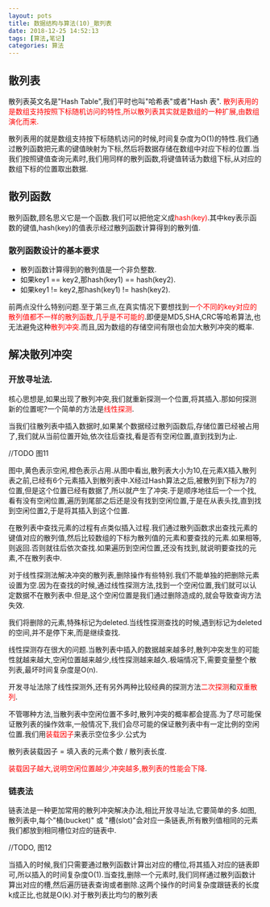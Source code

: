 ```yaml
---
layout: pots
title: 数据结构与算法(10)_散列表
date: 2018-12-25 14:52:13
tags: [算法,笔记]
categories: 算法
---
```

## 散列表
散列表英文名是"Hash Table",我们平时也叫"哈希表"或者"Hash 表".
<font color=red>散列表用的是数组支持按照下标随机访问的特性,所以散列表其实就是数组的一种扩展,由数组演化而来.</font>

<!-- more -->

散列表用的就是数组支持按下标随机访问的时候,时间复杂度为O(1)的特性.我们通过散列函数把元素的键值映射为下标,然后将数据存储在数组中对应下标的位置.当我们按照键值查询元素时,我们用同样的散列函数,将键值转话为数组下标,从对应的数组下标的位置取出数据.

## 散列函数
散列函数,顾名思义它是一个函数.我们可以把他定义成<font color=red>hash(key)</font>.其中key表示函数的键值,hash(key)的值表示经过散列函数计算得到的散列值.

### 散列函数设计的基本要求
* 散列函数计算得到的散列值是一个非负整数.
* 如果key1 == key2,那hash(key1) == hash(key2).
* 如果key1 != key2,那hash(key1) != hash(key2).

前两点没什么特别问题.至于第三点,在真实情况下要想找到<font color=red>一个不同的key对应的散列值都不一样的散列函数,几乎是不可能的</font>.即便是MD5,SHA,CRC等哈希算法,也无法避免这种<font color=red>散列冲突</font>.而且,因为数组的存储空间有限也会加大散列冲突的概率.

## 解决散列冲突
### 开放寻址法.
核心思想是,如果出现了散列冲突,我们就重新探测一个位置,将其插入.那如何探测新的位置呢?一个简单的方法是<font color=red>线性探测</font>.

当我们往散列表中插入数据时,如果某个数据经过散列函数后,存储位置已经被占用了,我们就从当前位置开始,依次往后查找,看是否有空闲位置,直到找到为止.

//TODO 图11

图中,黄色表示空闲,橙色表示占用.从图中看出,散列表大小为10,在元素X插入散列表之前,已经有6个元素插入到散列表中.X经过Hash算法之后,被散列到下标为7的位置,但是这个位置已经有数据了,所以就产生了冲突.于是顺序地往后一个一个找,看有没有空闲位置,遍历到尾部之后还是没有找到空闲位置,于是在从表头找,直到找到空闲位置2,于是将其插入到这个位置.

在散列表中查找元素的过程有点类似插入过程.我们通过散列函数求出查找元素的键值对应的散列值,然后比较数组的下标为散列值的元素和要查找的元素.如果相等,则返回.否则就往后依次查找.如果遍历到空闲位置,还没有找到,就说明要查找的元素,不在散列表中.

对于线性探测法解决冲突的散列表,删除操作有些特别.我们不能单独的把删除元素设置为空.因为在查找的时候,通过线性探测方法,找到一个空闲位置,我们就可以认定数据不在散列表中.但是,这个空闲位置是我们通过删除造成的,就会导致查询方法失效.

我们将删除的元素,特殊标记为deleted.当线性探测查找的时候,遇到标记为deleted的空间,并不是停下来,而是继续查找.

线性探测存在很大的问题.当散列表中插入的数据越来越多时,散列冲突发生的可能性就越来越大,空闲位置越来越少,线性探测越来越久.极端情况下,需要变量整个散列表,最坏时间复杂度是O(n).

开发寻址法除了线性探测外,还有另外两种比较经典的探测方法<font color=red>二次探测</font>和<font color=red>双重散列</font>.

不管哪种方法,当散列表中空闲位置不多时,散列冲突的概率都会提高.为了尽可能保证散列表的操作效率,一般情况下,我们会尽可能的保证散列表中有一定比例的空闲位置.我们用<font color=red>装载因子</font>来表示空位多少.公式为

散列表装载因子 = 填入表的元素个数 /  散列表长度.

<font color=red>装载因子越大,说明空闲位置越少,冲突越多,散列表的性能会下降</font>.

### 链表法
链表法是一种更加常用的散列冲突解决办法,相比开放寻址法,它要简单的多.如图,散列表中,每个"桶(bucket)" 或 "槽(slot)"会对应一条链表,所有散列值相同的元素我们都放到相同槽位对应的链表中.

//TODO, 图12

当插入的时候,我们只需要通过散列函数计算出对应的槽位,将其插入对应的链表即可,所以插入的时间复杂度O(1).当查找,删除一个元素时,我们同样通过散列函数计算出对应的槽,然后遍历链表查询或者删除.这两个操作的时间复杂度跟链表的长度k成正比,也就是O(k).对于散列表比均匀的散列表


